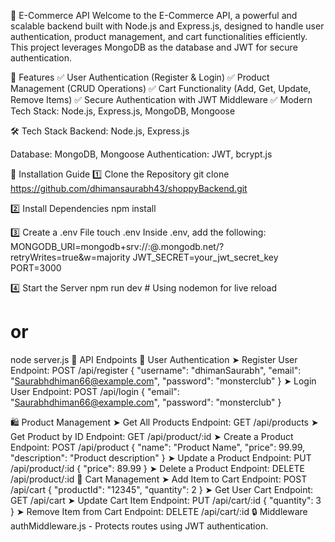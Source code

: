 🛒 E-Commerce API
Welcome to the E-Commerce API, a powerful and scalable backend built with Node.js and Express.js, designed to handle user authentication, product management, and cart functionalities efficiently. This project leverages MongoDB as the database and JWT for secure authentication.

🚀 Features
✅ User Authentication (Register & Login)
✅ Product Management (CRUD Operations)
✅ Cart Functionality (Add, Get, Update, Remove Items)
✅ Secure Authentication with JWT Middleware
✅ Modern Tech Stack: Node.js, Express.js, MongoDB, Mongoose

🛠 Tech Stack
Backend: Node.js, Express.js

Database: MongoDB, Mongoose
Authentication: JWT, bcrypt.js

📌 Installation Guide
1️⃣ Clone the Repository
git clone https://github.com/dhimansaurabh43/shoppyBackend.git

2️⃣ Install Dependencies
npm install

3️⃣ Create a .env File
touch .env
Inside .env, add the following:
MONGODB_URI=mongodb+srv://<username>:<password>@<cluster>.mongodb.net/<dbname>?retryWrites=true&w=majority
JWT_SECRET=your_jwt_secret_key
PORT=3000

4️⃣ Start the Server
npm run dev   # Using nodemon for live reload
# or
node server.js
🔗 API Endpoints
🔐 User Authentication
➤ Register User
Endpoint: POST /api/register
{
  "username": "dhimanSaurabh",
  "email": "Saurabhdhiman66@example.com",
  "password": "monsterclub"
}
➤ Login User
Endpoint: POST /api/login
{
  "email": "Saurabhdhiman66@example.com",
  "password": "monsterclub"
}

🛍️ Product Management
➤ Get All Products
Endpoint: GET /api/products
➤ Get Product by ID
Endpoint: GET /api/product/:id
➤ Create a Product
Endpoint: POST /api/product
{
  "name": "Product Name",
  "price": 99.99,
  "description": "Product description"
}
➤ Update a Product
Endpoint: PUT /api/product/:id
{
  "price": 89.99
}
➤ Delete a Product
Endpoint: DELETE /api/product/:id
🛒 Cart Management
➤ Add Item to Cart
Endpoint: POST /api/cart
{
  "productId": "12345",
  "quantity": 2
}
➤ Get User Cart
Endpoint: GET /api/cart
➤ Update Cart Item
Endpoint: PUT /api/cart/:id
{
  "quantity": 3
}
➤ Remove Item from Cart
Endpoint: DELETE /api/cart/:id
🔒 Middleware
authMiddleware.js - Protects routes using JWT authentication.
